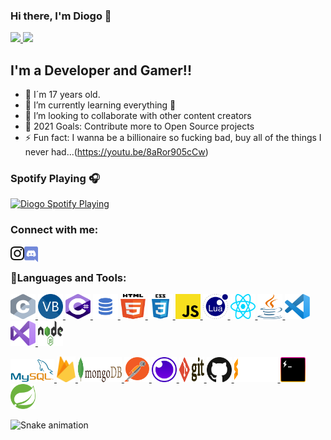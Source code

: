 ### Hi there, I'm Diogo  👋

<div>
  <a href="https://github.com/DiogoMarques2003">
  <img height="180em" src="https://github-readme-stats.vercel.app/api?username=DiogoMarques2003&show_icons=true&theme=dracula&include_all_commits=true&count_private=true"/>
  <img height="180em" src="https://github-readme-stats.vercel.app/api/top-langs/?username=DiogoMarques2003&layout=compact&langs_count=16&theme=dracula"/>
  </a>
<div>

## I'm a Developer and Gamer!!

- 👨‍ I´m 17 years old.
- 🌱 I’m currently learning everything 🤣
- 👯 I’m looking to collaborate with other content creators
- 🥅 2021 Goals: Contribute more to Open Source projects
- ⚡ Fun fact: I wanna be a billionaire so fucking bad, buy all of the things I never had...(https://youtu.be/8aRor905cCw)

### Spotify Playing 🎧

[<img src="https://spotify-now-playing-steel.vercel.app/api/spotify-playing" alt="Diogo Spotify Playing" width="350" />](https://open.spotify.com/user/21adcgopfuxifyqejpgnc7fcy)


### Connect with me:

[<img align="left" alt="Diogo | Instagram" width="22px" src="https://github.com/DiogoMarques2003/DiogoMarques2003/blob/main/.github/logos/instagram-icon.svg" />][instagram]
[<img align="left" alt="Diogo | Discord" width="22px" src="https://github.com/DiogoMarques2003/DiogoMarques2003/blob/main/.github/logos/discord.svg" />][discord]

<br />

### 🔨Languages and Tools:

<p align="left">
<a href="https://devdocs.io/c/" target="_blank"> <img src="https://github.com/DiogoMarques2003/DiogoMarques2003/blob/main/.github/logos/c.svg" alt="c" width="40" height="40"/> </a> 
<a href="https://docs.microsoft.com/en-us/dotnet/visual-basic/" target="_blank"> <img src="https://github.com/DiogoMarques2003/DiogoMarques2003/blob/main/.github/logos/VB.NET.png" alt="VB.NET" width="40" height="40"/> </a> 
<a href="https://docs.microsoft.com/en-us/dotnet/csharp/" target="_blank"> <img src="https://github.com/DiogoMarques2003/DiogoMarques2003/blob/main/.github/logos/c-sharp.svg" alt="c#" width="40" height="40"/> </a> 
<a href="https://docs.microsoft.com/en-us/sql/sql-server/?view=sql-server-ver15" target="_blank"> <img src="https://github.com/DiogoMarques2003/DiogoMarques2003/blob/main/.github/logos/sql.png" alt="SQL" width="40" height="40"/> </a> 
<a href="https://www.w3.org/html/" target="_blank"> <img src="https://github.com/DiogoMarques2003/DiogoMarques2003/blob/main/.github/logos/html-5.svg" alt="html5" width="40" height="40"/> </a>
<a href="https://www.w3schools.com/css/" target="_blank"> <img src="https://github.com/DiogoMarques2003/DiogoMarques2003/blob/main/.github/logos/css3.svg" alt="css3" width="40" height="40"/> </a> 
<a href="https://developer.mozilla.org/en-US/docs/Web/JavaScript" target="_blank"> <img src="https://github.com/DiogoMarques2003/DiogoMarques2003/blob/main/.github/logos/javascript.svg" alt="javascript" width="40" height="40"/> </a> 
<a href="https://www.lua.org/docs.html" target="_blank"> <img src="https://github.com/DiogoMarques2003/DiogoMarques2003/blob/main/.github/logos/lua.svg" alt="lua" width="40" height="40"/> </a> 
<a href="https://reactjs.org/docs/getting-started.html" target="_blank"> <img src="https://github.com/DiogoMarques2003/DiogoMarques2003/blob/main/.github/logos/react.svg" alt="react.js" width="40" height="40"/> </a> 
<a href="https://docs.oracle.com/en/java/" target="_blank"> <img src="https://github.com/DiogoMarques2003/DiogoMarques2003/blob/main/.github/logos/java.svg" alt="java" width="40" height="40"/> </a> 
<a href="https://code.visualstudio.com/" target="_blank"> <img src="https://github.com/DiogoMarques2003/DiogoMarques2003/blob/main/.github/logos/visual-studio-code.svg" alt="vscode" width="40" height="40"/> </a> 
<a href="https://visualstudio.microsoft.com/" target="_blank"> <img src="https://github.com/DiogoMarques2003/DiogoMarques2003/blob/main/.github/logos/visual-studio.svg" alt="visual studio" width="40" height="40"/> </a> 
<a href="https://nodejs.org" target="_blank"> <img src="https://github.com/DiogoMarques2003/DiogoMarques2003/blob/main/.github/logos/nodejs.svg" alt="nodejs" width="40" height="40"/> </a>
</p>

<p align="left"> 
<a href="https://www.mysql.com/" target="_blank"> <img src="https://github.com/DiogoMarques2003/DiogoMarques2003/blob/main/.github/logos/mysql.png" alt="mysql" width="70"/> </a> 
<a href="https://firebase.google.com/?hl=pt-br" target="_blank"> <img src="https://github.com/DiogoMarques2003/DiogoMarques2003/blob/main/.github/logos/firebase.svg" alt="firebase" width="30"/> </a> 
<a href="https://docs.mongodb.com/" target="_blank"> <img src="https://github.com/DiogoMarques2003/DiogoMarques2003/blob/main/.github/logos/mongodb.svg" alt="mongoDB" width="70" height="40"/> </a>
<a href="https://insomnia.rest" target="_blank"> <img src="https://github.com/DiogoMarques2003/DiogoMarques2003/blob/main/.github/logos/postman.svg" alt="Postman" width="40" height="40"/> </a>
<a href="https://www.postman.com/" target="_blank"> <img src="https://github.com/DiogoMarques2003/DiogoMarques2003/blob/main/.github/logos/insomnia.svg" alt="insomnia" width="40" height="40"/> </a>
<a href="https://git-scm.com/" target="_blank"> <img src="https://github.com/DiogoMarques2003/DiogoMarques2003/blob/main/.github/logos/git.svg" alt="git" width="40" height="40"/> </a>
<a href="https://github.com/" target="_blank"> <img src="https://github.com/DiogoMarques2003/DiogoMarques2003/blob/main/.github/logos/github-icon.svg" alt="github" width="40" height="40"/> </a>
<a href="https://www.sublimetext.com/" target="_blank"> <img src="https://github.com/DiogoMarques2003/DiogoMarques2003/blob/main/.github/logos/sublimetext.svg" alt="sublime" width="70" height="40"/> </a> 
<a href="https://hyper.is/" target="_blank"> <img src="https://github.com/DiogoMarques2003/DiogoMarques2003/blob/main/.github/logos/hyper.svg" alt="hyper" width="40" height="40"/> </a> 
<a href="https://spring.io/projects/spring-boot" target="_blank"> <img src="https://github.com/DiogoMarques2003/DiogoMarques2003/blob/main/.github/logos/spring-icon.svg" alt="spring" width="40" height="40"/> </a> 
</p>


![Snake animation](https://github.com/DiogoMarques2003/DiogoMarques2003/blob/output/github-contribution-grid-snake.svg)

[instagram]: https://instagram.com/diogomarques.08.10
[discord]: https://discord.com/users/327332773108908032
